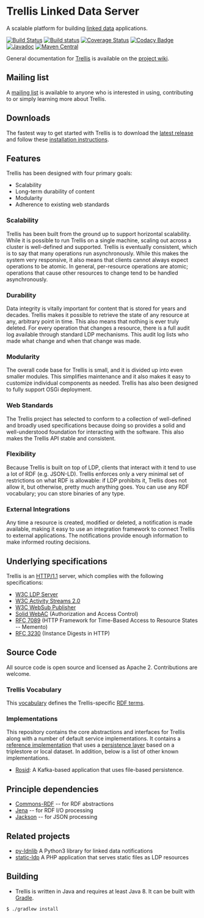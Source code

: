 # Trellis Linked Data Server

A scalable platform for building [linked data](https://www.w3.org/TR/ldp/) applications.

[![Build Status](https://travis-ci.org/trellis-ldp/trellis.png?branch=jpms)](https://travis-ci.org/trellis-ldp/trellis)
[![Build status](https://ci.appveyor.com/api/projects/status/nvdwx442663ib39d/branch/jpms?svg=true)](https://ci.appveyor.com/project/acoburn/trellis/branch/jpms)
[![Coverage Status](https://coveralls.io/repos/github/trellis-ldp/trellis/badge.svg?branch=master)](https://coveralls.io/github/trellis-ldp/trellis?branch=jpms)
[![Codacy Badge](https://api.codacy.com/project/badge/Grade/09f8d4ae61764bd9a1fead16514b6db2)](https://www.codacy.com/app/acoburn/trellis?utm_source=github.com&amp;utm_medium=referral&amp;utm_content=trellis-ldp/trellis&amp;utm_campaign=Badge_Grade)
[![Javadoc](https://javadoc-badge.appspot.com/org.trellisldp/trellis-api.svg?label=javadoc)](https://trellis-ldp.github.io/trellis/apidocs/)
[![Maven Central](https://img.shields.io/maven-central/v/org.trellisldp/trellis-api.svg)](https://mvnrepository.com/artifact/org.trellisldp/trellis-api/0.6.0)


General documentation for [Trellis](https://www.trellisldp.org) is available on the [project wiki](https://github.com/trellis-ldp/trellis/wiki).

## Mailing list

A [mailing list](https://groups.google.com/group/trellis-ldp) is available to anyone who is interested in using, contributing to or simply learning more about Trellis.

## Downloads

The fastest way to get started with Trellis is to download the [latest release](https://github.com/trellis-ldp/trellis/releases)
and follow these [installation instructions](platform/linux).

## Features

Trellis has been designed with four primary goals:

  * Scalability
  * Long-term durability of content
  * Modularity
  * Adherence to existing web standards

### Scalability

Trellis has been built from the ground up to support horizontal scalability. While it is
possible to run Trellis on a single machine, scaling out across a cluster is well-defined and supported. Trellis is
eventually consistent, which is to say that many operations run asynchronously. While this makes the system very responsive, it
also means that clients cannot always expect operations to be atomic. In general, per-resource operations are atomic; operations
that cause other resources to change tend to be handled asynchronously.

### Durability

Data integrity is vitally important for content that is stored for years and decades. Trellis makes it possible to retrieve
the state of any resource at any, arbitrary point in time. This also means that nothing is ever truly deleted. For every
operation that changes a resource, there is a full audit log available through standard LDP mechanisms. This audit log
lists who made what change and when that change was made.

### Modularity

The overall code base for Trellis is small, and it is divided up into even smaller modules.
This simplifies maintenance and it also makes it easy to customize individual components as needed. Trellis
has also been designed to fully support OSGi deployment.

### Web Standards

The Trellis project has selected to conform to a collection of well-defined and broadly used specifications because
doing so provides a solid and well-understood foundation for interacting with the software. This also makes the
Trellis API stable and consistent.

### Flexibility

Because Trellis is built on top of LDP, clients that interact with it tend to use a lot of RDF (e.g. JSON-LD). Trellis
enforces only a very minimal set of restrictions on what RDF is allowable: if LDP prohibits it, Trellis does not
allow it, but otherwise, pretty much anything goes. You can use any RDF vocabulary; you can store binaries of any type.

### External Integrations

Any time a resource is created, modified or deleted, a notification is made available, making it easy to use an integration
framework to connect Trellis to external applications. The notifications provide enough information to make informed routing
decisions.

## Underlying specifications

Trellis is an [HTTP/1.1](https://tools.ietf.org/html/rfc7231) server, which complies with the following specifications:

  * [W3C LDP Server](https://www.w3.org/TR/ldp/)
  * [W3C Activity Streams 2.0](https://www.w3.org/TR/activitystreams-core/)
  * [W3C WebSub Publisher](https://www.w3.org/TR/websub/)
  * [Solid WebAC](https://github.com/solid/solid-spec#authorization-and-access-control) (Authorization and Access Control)
  * [RFC 7089](https://tools.ietf.org/html/rfc7089) (HTTP Framework for Time-Based Access to Resource States -- Memento)
  * [RFC 3230](https://tools.ietf.org/html/rfc3230) (Instance Digests in HTTP)

## Source Code

All source code is open source and licensed as Apache 2. Contributions are welcome.

### Trellis Vocabulary

This [vocabulary](https://github.com/trellis-ldp/trellis-ontology) defines the Trellis-specific
[RDF terms](https://www.trellisldp.org/ns/trellis.html).

### Implementations

This repository contains the core abstractions and interfaces for Trellis along with a number of default service
implementations. It contains a [reference implementation](components/app-triplestore) that uses a [persistence layer](components/triplestore)
based on a triplestore or local dataset. In addition, below is a list of other known implementations.

 * [Rosid](https://github.com/trellis-ldp/trellis-rosid): A Kafka-based application that uses file-based persistence.

## Principle dependencies

  * [Commons-RDF](https://commons.apache.org/proper/commons-rdf/) -- for RDF abstractions
  * [Jena](https://jena.apache.org/) -- for RDF I/O processing
  * [Jackson](https://github.com/FasterXML/jackson) -- for JSON processing

## Related projects

  * [py-ldnlib](https://github.com/trellis-ldp/py-ldnlib) A Python3 library for linked data notifications
  * [static-ldp](https://github.com/trellis-ldp/static-ldp) A PHP application that serves static files as LDP resources

## Building

 * Trellis is written in Java and requires at least Java 8. It can be built with [Gradle](https://gradle.org).

```
$ ./gradlew install
````

